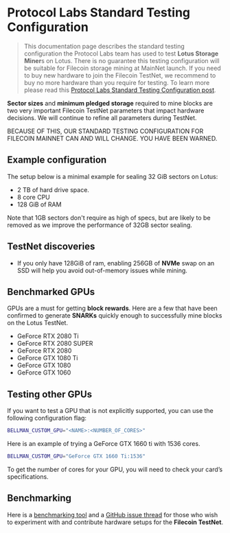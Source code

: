 # Protocol Labs Standard Testing Configuration

> This documentation page describes the standard testing configuration the Protocol Labs team has used to test **Lotus Storage Miner**s on Lotus. There is no guarantee this testing configuration will be suitable for Filecoin storage mining at MainNet launch. If you need to buy new hardware to join the Filecoin TestNet, we recommend to buy no more hardware than you require for testing. To learn more please read this [Protocol Labs Standard Testing Configuration post](https://filecoin.io/blog/filecoin-testnet-mining/).

**Sector sizes** and **minimum pledged storage** required to mine blocks are two very important Filecoin TestNet parameters that impact hardware decisions. We will continue to refine all parameters during TestNet. 

BECAUSE OF THIS, OUR STANDARD TESTING CONFIGURATION FOR FILECOIN MAINNET CAN AND WILL CHANGE. YOU HAVE BEEN WARNED.

## Example configuration

The setup below is a minimal example for sealing 32 GiB sectors on Lotus:

* 2 TB of hard drive space.
* 8 core CPU
* 128 GiB of RAM

Note that 1GB sectors don't require as high of specs, but are likely to be removed
as we improve the performance of 32GB sector sealing.

## TestNet discoveries

* If you only have 128GiB of ram, enabling 256GB of **NVMe** swap on an SSD will help you avoid out-of-memory issues while mining.

## Benchmarked GPUs

GPUs are a must for getting **block rewards**. Here are a few that have been confirmed to generate **SNARKs** quickly enough to successfully mine blocks on the Lotus TestNet.

* GeForce RTX 2080 Ti
* GeForce RTX 2080 SUPER
* GeForce RTX 2080
* GeForce GTX 1080 Ti
* GeForce GTX 1080
* GeForce GTX 1060

## Testing other GPUs

If you want to test a GPU that is not explicitly supported, you can use the following configuration flag:

```sh
BELLMAN_CUSTOM_GPU="<NAME>:<NUMBER_OF_CORES>"
```

Here is an example of trying a GeForce GTX 1660 ti with 1536 cores.

```sh
BELLMAN_CUSTOM_GPU="GeForce GTX 1660 Ti:1536"
```

To get the number of cores for your GPU, you will need to check your card’s specifications.

## Benchmarking

Here is a [benchmarking tool](https://github.com/filecoin-project/lotus/tree/testnet-staging/cmd/lotus-bench) and a [GitHub issue thread](https://github.com/filecoin-project/lotus/issues/694) for those who wish to experiment with and contribute hardware setups for the **Filecoin TestNet**.
